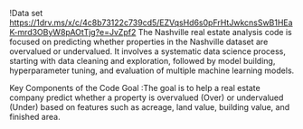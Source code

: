 !Data set https://1drv.ms/x/c/4c8b73122c739cd5/EZVqsHd6s0pFrHtJwkcnsSwB1HEaK-mrd3OByW8pAOtTjg?e=JvZpf2
The Nashville real estate analysis code is focused on predicting whether properties in the Nashville dataset are overvalued or undervalued. It involves a systematic data science process, starting with data cleaning and exploration, followed by model building, hyperparameter tuning, and evaluation of multiple machine learning models.

Key Components of the Code
Goal :The goal is to help a real estate company predict whether a property is overvalued (Over) or undervalued (Under) based on features such as acreage, land value, building value, and finished area.
